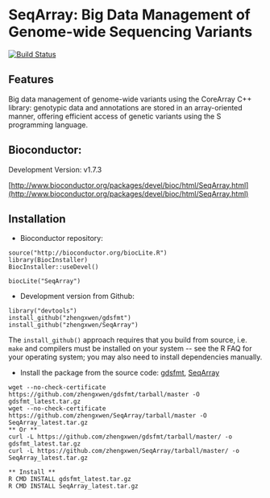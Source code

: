 SeqArray: Big Data Management of Genome-wide Sequencing Variants
===


[![Build Status](https://travis-ci.org/zhengxwen/SeqArray.png)](https://travis-ci.org/zhengxwen/SeqArray)


## Features

Big data management of genome-wide variants using the CoreArray C++ library:
genotypic data and annotations are stored in an array-oriented manner,
offering efficient access of genetic variants using the S programming language.


## Bioconductor:

Development Version: v1.7.3

[http://www.bioconductor.org/packages/devel/bioc/html/SeqArray.html](http://www.bioconductor.org/packages/devel/bioc/html/SeqArray.html)


## Installation

* Bioconductor repository:
```
source("http://bioconductor.org/biocLite.R")
library(BiocInstaller)
BiocInstaller::useDevel()

biocLite("SeqArray")
```

* Development version from Github:
```
library("devtools")
install_github("zhengxwen/gdsfmt")
install_github("zhengxwen/SeqArray")
```
The `install_github()` approach requires that you build from source, i.e. `make` and compilers must be installed on your system -- see the R FAQ for your operating system; you may also need to install dependencies manually.

* Install the package from the source code:
[gdsfmt](https://github.com/zhengxwen/gdsfmt/tarball/master),
[SeqArray](https://github.com/zhengxwen/SeqArray/tarball/master)
```
wget --no-check-certificate https://github.com/zhengxwen/gdsfmt/tarball/master -O gdsfmt_latest.tar.gz
wget --no-check-certificate https://github.com/zhengxwen/SeqArray/tarball/master -O SeqArray_latest.tar.gz
** Or **
curl -L https://github.com/zhengxwen/gdsfmt/tarball/master/ -o gdsfmt_latest.tar.gz
curl -L https://github.com/zhengxwen/SeqArray/tarball/master/ -o SeqArray_latest.tar.gz

** Install **
R CMD INSTALL gdsfmt_latest.tar.gz
R CMD INSTALL SeqArray_latest.tar.gz
```
